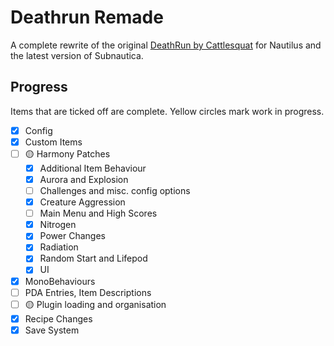 # Deathrun Remade

A complete rewrite of the original [DeathRun by Cattlesquat](https://github.com/Cattlesquat/subnautica) for Nautilus
and the latest version of Subnautica.

## Progress

Items that are ticked off are complete. Yellow circles mark work in progress.

- [x] Config
- [x] Custom Items
- [ ] 🟡 Harmony Patches
  - [x] Additional Item Behaviour
  - [x] Aurora and Explosion
  - [ ] Challenges and misc. config options
  - [x] Creature Aggression
  - [ ] Main Menu and High Scores
  - [x] Nitrogen
  - [x] Power Changes
  - [x] Radiation
  - [x] Random Start and Lifepod
  - [x] UI
- [x] MonoBehaviours
- [ ] PDA Entries, Item Descriptions
- [ ] 🟡 Plugin loading and organisation
- [x] Recipe Changes
- [x] Save System
